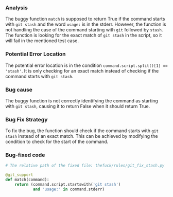 ### Analysis
The buggy function `match` is supposed to return True if the command starts with `git stash` and the word `usage:` is in the stderr. However, the function is not handling the case of the command starting with `git` followed by `stash`. The function is looking for the exact match of `git stash` in the script, so it will fail in the mentioned test case.

### Potential Error Location
The potential error location is in the condition `command.script.split()[1] == 'stash'`. It is only checking for an exact match instead of checking if the command starts with `git stash`.

### Bug cause
The buggy function is not correctly identifying the command as starting with `git stash`, causing it to return False when it should return True.

### Bug Fix Strategy
To fix the bug, the function should check if the command starts with `git stash` instead of an exact match. This can be achieved by modifying the condition to check for the start of the command.

### Bug-fixed code
```python
# The relative path of the fixed file: thefuck/rules/git_fix_stash.py

@git_support
def match(command):
    return (command.script.startswith('git stash')
            and 'usage:' in command.stderr)
```